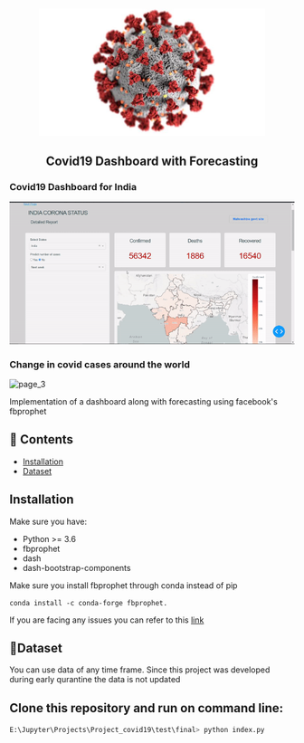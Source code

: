 <p align="center">
    <br>
    <img src="https://github.com/44himanshu44/Covid19-Dashboard-with-forecasting/blob/master/docs/covid19.jpeg" width="400"/>
    <br>
</p>

<h2 align="center">
<p>Covid19 Dashboard with Forecasting</p>
</h2>



### Covid19 Dashboard for India
![page_2](https://github.com/44himanshu44/Covid19-Dashboard-with-forecasting/blob/master/docs/page_2.gif) <br>

### Change in covid cases around the world
![page_3](https://github.com/44himanshu44/Covid19-Dashboard-with-forecasting/blob/master/docs/page_3.gif)


Implementation of a dashboard along with forecasting using facebook's fbprophet



## 📖 Contents
- [Installation](#installation)
- [Dataset](#dataset)


## Installation

Make sure you have:

* Python >= 3.6
* fbprophet
* dash
* dash-bootstrap-components

Make sure you install fbprophet through conda instead of pip
``` 
conda install -c conda-forge fbprophet.

```
If you are facing any issues you can refer to this [link](https://facebook.github.io/prophet/docs/installation.html)
<br>

## 📖Dataset
You can use data of any time frame. Since this project was developed during early qurantine the data is not updated
<br>

## Clone this repository and run on command line:
```python
E:\Jupyter\Projects\Project_covid19\test\final> python index.py
```


